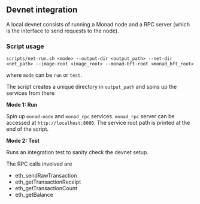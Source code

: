 ## Devnet integration

A local devnet consists of running a Monad node and a RPC server (which is the interface to send requests to the node).

### Script usage
```
scripts/net-run.sh <mode> --output-dir <output_path> --net-dir <net_path> --image-root <image_root> --monad-bft-root <monad_bft_root>
```
where `mode` can be `run` or `test`.

The script creates a unique directory in `output_path` and spins up the services from there

**Mode 1: Run** 

Spin up `monad-node` and `monad_rpc` services. `monad_rpc` server can be accessed at `http://localhost:8080`. The service root path is printed at the end of the script. 

**Mode 2: Test**

Runs an integration test to sanity check the devnet setup. 

The RPC calls involved are
- eth_sendRawTransaction
- eth_getTransactionReceipt
- eth_getTransactionCount
- eth_getBalance
